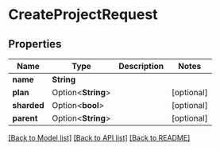 # CreateProjectRequest

## Properties

Name | Type | Description | Notes
------------ | ------------- | ------------- | -------------
**name** | **String** |  | 
**plan** | Option<**String**> |  | [optional]
**sharded** | Option<**bool**> |  | [optional]
**parent** | Option<**String**> |  | [optional]

[[Back to Model list]](../README.md#documentation-for-models) [[Back to API list]](../README.md#documentation-for-api-endpoints) [[Back to README]](../README.md)


